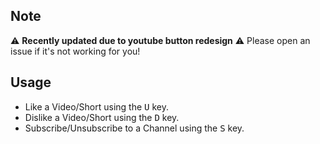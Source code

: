 Note
-
⚠️ **Recently updated due to youtube button redesign** ⚠️
Please open an issue if it's not working for you!

Usage
-
* Like a Video/Short using the <kbd>U</kbd> key.
* Dislike a Video/Short using the <kbd>D</kbd> key.
* Subscribe/Unsubscribe to a Channel using the <kbd>S</kbd> key.

